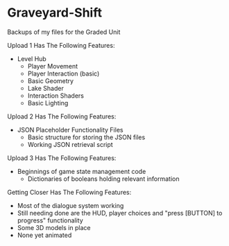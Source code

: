# Graveyard-Shift
Backups of my files for the Graded Unit

Upload 1 Has The Following Features:
  - Level Hub
    - Player Movement
    - Player Interaction (basic)
    - Basic Geometry
    - Lake Shader
    - Interaction Shaders
    - Basic Lighting

Upload 2 Has The Following Features:
  - JSON Placeholder Functionality Files
    - Basic structure for storing the JSON files
    - Working JSON retrieval script

Upload 3 Has The Following Features:
  - Beginnings of game state management code
    - Dictionaries of booleans holding relevant information

Getting Closer Has The Following Features:
 - Most of the dialogue system working
  - Still needing done are the HUD, player choices and "press [BUTTON] to progress" functionality
 - Some 3D models in place
  - None yet animated
